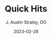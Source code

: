 ---
title: Quick Hits
author: J. Austin Straley, DO
date: 2023-02-28
layout: post
permalink: /quick_hits
---